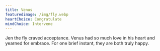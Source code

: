 ```yaml
---
title: Venus
featuredimage: /img/fly.webp
heartChoice: Congratulate
mindChoice: Intervene
---
```

Jen the fly craved acceptance.  Venus had so much love in his heart and yearned for embrace.  For one brief instant, they are both truly happy.